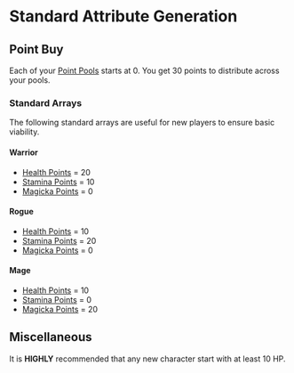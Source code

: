 # Standard Attribute Generation

## Point Buy

Each of your [Point Pools](../Player%20Characters/Point%20Pools/Point%20Pools.md) starts at 0. You get 30 points to distribute across your pools.

### Standard Arrays

The following standard arrays are useful for new players to ensure basic viability.

#### Warrior

- [Health Points](../Player%20Characters/Point%20Pools/Health%20Points.md) = 20
- [Stamina Points](../Player%20Characters/Point%20Pools/Stamina%20Points.md) = 10
- [Magicka Points](../Player%20Characters/Point%20Pools/Magicka%20Points.md) = 0

#### Rogue

- [Health Points](../Player%20Characters/Point%20Pools/Health%20Points.md) = 10
- [Stamina Points](../Player%20Characters/Point%20Pools/Stamina%20Points.md) = 20
- [Magicka Points](../Player%20Characters/Point%20Pools/Magicka%20Points.md) = 0

#### Mage

- [Health Points](../Player%20Characters/Point%20Pools/Health%20Points.md) = 10
- [Stamina Points](../Player%20Characters/Point%20Pools/Stamina%20Points.md) = 0
- [Magicka Points](../Player%20Characters/Point%20Pools/Magicka%20Points.md) = 20

## Miscellaneous

It is **HIGHLY** recommended that any new character start with at least 10 HP.
